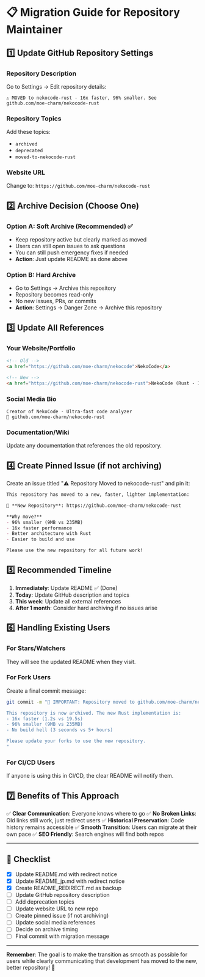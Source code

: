 # 📋 Migration Guide for Repository Maintainer

## 1️⃣ **Update GitHub Repository Settings**

### **Repository Description**
Go to Settings → Edit repository details:
```
⚠️ MOVED to nekocode-rust - 16x faster, 96% smaller. See github.com/moe-charm/nekocode-rust
```

### **Repository Topics**
Add these topics:
- `archived`
- `deprecated`
- `moved-to-nekocode-rust`

### **Website URL**
Change to: `https://github.com/moe-charm/nekocode-rust`

## 2️⃣ **Archive Decision (Choose One)**

### **Option A: Soft Archive (Recommended)** ✅
- Keep repository active but clearly marked as moved
- Users can still open issues to ask questions
- You can still push emergency fixes if needed
- **Action**: Just update README as done above

### **Option B: Hard Archive**
- Go to Settings → Archive this repository
- Repository becomes read-only
- No new issues, PRs, or commits
- **Action**: Settings → Danger Zone → Archive this repository

## 3️⃣ **Update All References**

### **Your Website/Portfolio**
```html
<!-- Old -->
<a href="https://github.com/moe-charm/nekocode">NekoCode</a>

<!-- New -->
<a href="https://github.com/moe-charm/nekocode-rust">NekoCode (Rust - 16x faster)</a>
```

### **Social Media Bio**
```
Creator of NekoCode - Ultra-fast code analyzer
🔗 github.com/moe-charm/nekocode-rust
```

### **Documentation/Wiki**
Update any documentation that references the old repository.

## 4️⃣ **Create Pinned Issue (if not archiving)**

Create an issue titled "⚠️ Repository Moved to nekocode-rust" and pin it:

```markdown
This repository has moved to a new, faster, lighter implementation:

🚀 **New Repository**: https://github.com/moe-charm/nekocode-rust

**Why move?**
- 96% smaller (9MB vs 235MB)
- 16x faster performance
- Better architecture with Rust
- Easier to build and use

Please use the new repository for all future work!
```

## 5️⃣ **Recommended Timeline**

1. **Immediately**: Update README ✅ (Done)
2. **Today**: Update GitHub description and topics
3. **This week**: Update all external references
4. **After 1 month**: Consider hard archiving if no issues arise

## 6️⃣ **Handling Existing Users**

### **For Stars/Watchers**
They will see the updated README when they visit.

### **For Fork Users**
Create a final commit message:
```bash
git commit -m "🚨 IMPORTANT: Repository moved to github.com/moe-charm/nekocode-rust

This repository is now archived. The new Rust implementation is:
- 16x faster (1.2s vs 19.5s)
- 96% smaller (9MB vs 235MB)  
- No build hell (3 seconds vs 5+ hours)

Please update your forks to use the new repository.
"
```

### **For CI/CD Users**
If anyone is using this in CI/CD, the clear README will notify them.

## 7️⃣ **Benefits of This Approach**

✅ **Clear Communication**: Everyone knows where to go
✅ **No Broken Links**: Old links still work, just redirect users
✅ **Historical Preservation**: Code history remains accessible
✅ **Smooth Transition**: Users can migrate at their own pace
✅ **SEO Friendly**: Search engines will find both repos

---

## 📝 **Checklist**

- [x] Update README.md with redirect notice
- [x] Update README_jp.md with redirect notice  
- [x] Create README_REDIRECT.md as backup
- [ ] Update GitHub repository description
- [ ] Add deprecation topics
- [ ] Update website URL to new repo
- [ ] Create pinned issue (if not archiving)
- [ ] Update social media references
- [ ] Decide on archive timing
- [ ] Final commit with migration message

---

**Remember**: The goal is to make the transition as smooth as possible for users while clearly communicating that development has moved to the new, better repository! 🚀